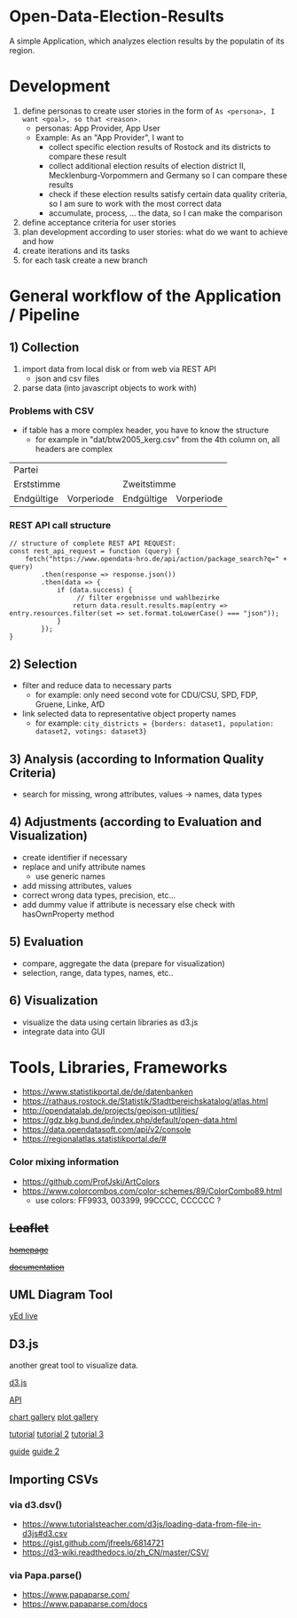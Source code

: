 # Open-Data-Election-Results
A simple Application, which analyzes election results by the populatin of its region.

# Development
1. define personas to create user stories in the form of `As <persona>, I want <goal>, so that <reason>.`
   * personas: App Provider, App User
   * Example: As an "App Provider", I want to 
     * collect specific election results of Rostock and its districts to compare these result
     * collect additional election results of election district II, Mecklenburg-Vorpommern and Germany so I can compare these results
     * check if these election results satisfy certain data quality criteria, so I am sure to work with the most correct data
     * accumulate, process, … the data, so I can make the comparison 
2. define acceptance criteria for user stories
3. plan development according to user stories: what do we want to achieve and how
4. create iterations and its tasks
5. for each task create a new branch

# General workflow of the Application / Pipeline

## 1) Collection
1. import data from local disk or from web via REST API
   * json and csv files
2. parse data (into javascript objects to work with)

### Problems with CSV
* if table has a more complex header, you have to know the structure
  * for example in "dat/btw2005_kerg.csv" from the 4th column on, all headers are complex
<table>
 <tr><td colspan=4>Partei</td></tr>
 <tr><td colspan=2>Erststimme</td><td colspan=2>Zweitstimme</td></tr>
 <tr><td>Endgültige</td><td>Vorperiode</td><td>Endgültige</td><td>Vorperiode</td></tr>
</table>

### REST API call structure
```
// structure of complete REST API REQUEST:
const rest_api_request = function (query) {
    fetch("https://www.opendata-hro.de/api/action/package_search?q=" + query)
        .then(response => response.json())
        .then(data => {
            if (data.success) {
                 // filter ergebnisse und wahlbezirke
                return data.result.results.map(entry => entry.resources.filter(set => set.format.toLowerCase() === "json"));
            }
        });
}
```

## 2) Selection
* filter and reduce data to necessary parts
  * for example: only need second vote for CDU/CSU, SPD, FDP, Gruene, Linke, AfD
* link selected data to representative object property names
  * for example: `city_districts = {borders: dataset1, population: dataset2, votings: dataset3}`

## 3) Analysis (according to Information Quality Criteria)
* search for missing, wrong attributes, values -> names, data types
  
## 4) Adjustments (according to Evaluation and Visualization)
* create identifier if necessary
* replace and unify attribute names
  * use generic names
* add missing attributes, values
* correct wrong data types, precision, etc...
* add dummy value if attribute is necessary else check with hasOwnProperty method
 
## 5) Evaluation
* compare, aggregate the data (prepare for visualization)
* selection, range, data types, names, etc..
 
## 6) Visualization
* visualize the data using certain libraries as d3.js
* integrate data into GUI

# Tools, Libraries, Frameworks
  
* https://www.statistikportal.de/de/datenbanken
* https://rathaus.rostock.de/Statistik/Stadtbereichskatalog/atlas.html
* http://opendatalab.de/projects/geojson-utilities/
* https://gdz.bkg.bund.de/index.php/default/open-data.html
* https://data.opendatasoft.com/api/v2/console
* https://regionalatlas.statistikportal.de/#

### Color mixing information

* https://github.com/ProfJski/ArtColors
* https://www.colorcombos.com/color-schemes/89/ColorCombo89.html
  * use colors: FF9933, 003399, 99CCCC, CCCCCC ?

## ~~Leaflet~~
~~[homepage](https://leafletjs.com/)~~

~~[documentation](https://leafletjs.com/reference.html)~~

## UML Diagram Tool
[yEd live](https://www.yworks.com/products/yed-live)

## D3.js
another great tool to visualize data.

[d3.js](https://d3js.org/)
  
[API](https://github.com/d3/d3/blob/main/API.md)
  
[chart gallery](https://www.d3-graph-gallery.com/index.html)
[plot gallery](https://observablehq.com/@analyzer2004/plot-gallery)
  
[tutorial](https://observablehq.com/collection/@d3/learn-d3)
[tutorial 2](https://observablehq.com/collection/@thetylerwolf/25-days-of-d3)
[tutorial 3](https://wattenberger.com/)

[guide](https://towardsdatascience.com/how-can-beginners-design-cool-data-visualizations-d413ee288671)
[guide 2](https://towardsdatascience.com/top-16-types-of-chart-in-data-visualization-196a76b54b62?gi=2405826e0a00)

## Importing CSVs

### via d3.dsv()
* https://www.tutorialsteacher.com/d3js/loading-data-from-file-in-d3js#d3.csv
* https://gist.github.com/jfreels/6814721
* https://d3-wiki.readthedocs.io/zh_CN/master/CSV/

### via Papa.parse()
* https://www.papaparse.com/
* https://www.papaparse.com/docs
